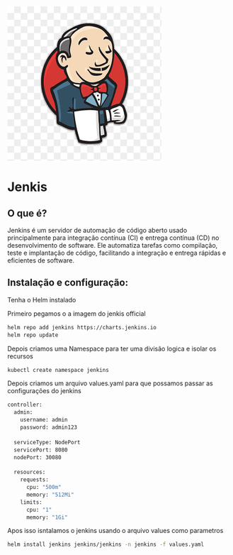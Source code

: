 ![alt text](image.png)
# Jenkis 
## O que é?
Jenkins é um servidor de automação de código aberto usado principalmente para integração contínua (CI) e entrega contínua (CD) no desenvolvimento de software. Ele automatiza tarefas como compilação, teste e implantação de código, facilitando a integração e entrega rápidas e eficientes de software. 
## Instalação e configuração: 
Tenha o Helm instalado 

Primeiro pegamos o a imagem do jenkis official
```bash
helm repo add jenkins https://charts.jenkins.io
helm repo update
```
Depois criamos uma Namespace para ter uma divisão logica e isolar os recursos
```bash
kubectl create namespace jenkins
```
Depois criamos um arquivo values.yaml para que possamos passar as configurações do jenkins
```bash
controller:
  admin:
    username: admin
    password: admin123

  serviceType: NodePort
  servicePort: 8080
  nodePort: 30080

  resources:
    requests:
      cpu: "500m"
      memory: "512Mi"
    limits:
      cpu: "1"
      memory: "1Gi"
```
Apos isso isntalamos o jenkins usando o arquivo values como parametros
```bash
helm install jenkins jenkins/jenkins -n jenkins -f values.yaml
```


